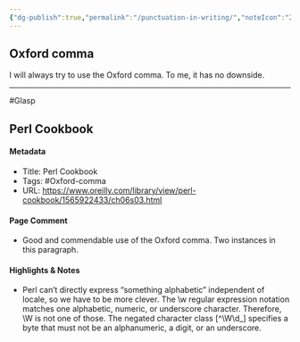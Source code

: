 ```yaml
---
{"dg-publish":true,"permalink":"/punctuation-in-writing/","noteIcon":"2","created":"","updated":""}
---
```


## Oxford comma

I will always try to use the Oxford comma. To me, it has no downside.

---
#Glasp 
## Perl Cookbook
#### Metadata

- Title: Perl Cookbook
- Tags: #Oxford-comma
- URL: https://www.oreilly.com/library/view/perl-cookbook/1565922433/ch06s03.html

#### Page Comment
- Good and commendable use of the Oxford comma. Two instances in this paragraph.

#### Highlights & Notes

- Perl can’t directly express “something alphabetic” independent of locale, so we have to be more clever. The \\w regular expression notation matches one alphabetic, numeric, or underscore character. Therefore, \\W is not one of those. The negated character class \[^\\W\\d_\] specifies a byte that must not be an alphanumeric, a digit, or an underscore.

